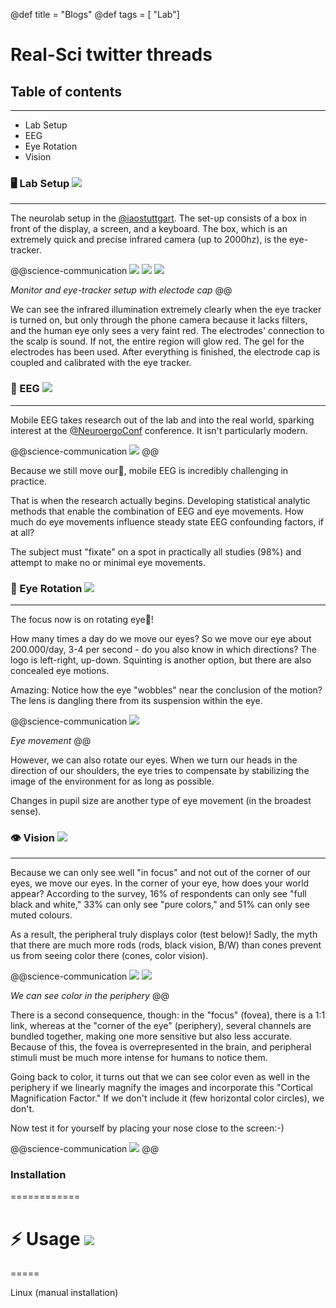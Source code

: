 @def title = "Blogs"
@def tags = [ "Lab"]

# Real-Sci twitter threads

## Table of contents
--------------------------------

<!--ts-->
   * Lab Setup
   * EEG
   * Eye Rotation
   * Vision
   
<!--te-->


### 🖥️ Lab Setup [![](https://img.shields.io/twitter/url/https/twitter.com/bukotsunikki.svg?style=social&label=Follow)](https://twitter.com/realsci_DE/status/1438037110347476992)

--------------------------------
The neurolab setup in the [@iaostuttgart](https://twitter.com/iaostuttgart). The set-up consists of a box in front of the display, a screen, and a keyboard. The box, which is an extremely quick and precise infrared camera (up to 2000hz), is the eye-tracker.

@@science-communication
[![](../assets/img/monitor.jpg)](../assets/img/monitor.jpg) [![](../assets/img/eye-tracker.jpg)](../assets/img/eye-tracker.jpg) [![](../assets/img/electrode.jpg)](../assets/img/electrode.jpg) 

*Monitor and eye-tracker setup with electode cap*
@@


We can see the infrared illumination extremely clearly when the eye tracker is turned on, but only through the phone camera because it lacks filters, and the human eye only sees a very faint red. The electrodes' connection to the scalp is sound. If not, the entire region will glow red. The gel for the electrodes has been used. After everything is finished, the electrode cap is coupled and calibrated with the eye tracker.



<!-- [https://twitter.com/realsci_DE/status/1438090714320187396](https://twitter.com/realsci_DE/status/1438090714320187396) -->




### 🧠 EEG [![](https://img.shields.io/twitter/url/https/twitter.com/bukotsunikki.svg?style=social&label=Follow)](https://twitter.com/realsci_DE/status/1437718990927896576)
--------------------------------

Mobile EEG takes research out of the lab and into the real world, sparking interest at the [@NeuroergoConf](https://twitter.com/NeuroergoConf) conference. It isn't particularly modern.

@@science-communication
[![](../assets/img/mobile_eeg.jpg)](../assets/img/mobile_eeg.jpg) 
@@

Because we still move our👀, mobile EEG is incredibly challenging in practice.

That is when the research actually begins. Developing statistical analytic methods that enable the combination of EEG and eye movements. How much do eye movements influence steady state EEG confounding factors, if at all?

The subject must "fixate" on a spot in practically all studies (98%) and attempt to make no or minimal eye movements.


<!-- [https://twitter.com/realsci_DE/status/1437718990927896576](https://twitter.com/realsci_DE/status/1437718990927896576) -->

### 👀 Eye Rotation [![](https://img.shields.io/twitter/url/https/twitter.com/bukotsunikki.svg?style=social&label=Follow)](https://twitter.com/realsci_DE/status/1437366798551339008)
--------------------------------

The focus now is on rotating eye👀!

How many times a day do we move our eyes? So we move our eye about 200.000/day, 3-4 per second - do you also know in which directions? The logo is left-right, up-down. Squinting is another option, but there are also concealed eye motions.

Amazing: Notice how the eye "wobbles" near the conclusion of the motion? The lens is dangling there from its suspension within the eye.


@@science-communication
[![](../assets/img/eye_movement.gif)](../assets/img/eye_movement.gif) 

*Eye movement*
@@

However, we can also rotate our eyes. When we turn our heads in the direction of our shoulders, the eye tries to compensate by stabilizing the image of the environment for as long as possible.

Changes in pupil size are another type of eye movement (in the broadest sense).


<!-- [https://twitter.com/realsci_DE/status/1437366798551339008](https://twitter.com/realsci_DE/status/1437366798551339008) -->


### 👁️ Vision [![](https://img.shields.io/twitter/url/https/twitter.com/bukotsunikki.svg?style=social&label=Follow)](https://twitter.com/realsci_DE/status/1438438680927084549)
--------------------------------

Because we can only see well "in focus" and not out of the corner of our eyes, we move our eyes. In the corner of your eye, how does your world appear? According to the survey, 16% of respondents can only see "full black and white," 33% can only see "pure colors," and 51% can only see muted colours.

As a result, the peripheral truly displays color (test below)! Sadly, the myth that there are much more rods (rods, black vision, B/W) than cones prevent us from seeing color there (cones, color vision).

@@science-communication
[![](../assets/img/color_periphery.jpg)](../assets/img/color_periphery.jpg) [![](../assets/img/color_periphery_2.jpg)](../assets/img/color_periphery_2.jpg)

*We can see color in the periphery*
@@

There is a second consequence, though: in the "focus" (fovea), there is a 1:1 link, whereas at the "corner of the eye" (periphery), several channels are bundled together, making one more sensitive but also less accurate. Because of this, the fovea is overrepresented in the brain, and peripheral stimuli must be much more intense for humans to notice them.

Going back to color, it turns out that we can see color even as well in the periphery if we linearly magnify the images and incorporate this "Cortical Magnification Factor." If we don't include it (few horizontal color circles), we don't. 

Now test it for yourself by placing your nose close to the screen:-)

@@science-communication
[![](../assets/img/test_color.jpg)](../assets/img/test_color.jpg)
@@

<!-- [https://twitter.com/realsci_DE/status/1438438680927084549](https://twitter.com/realsci_DE/status/1438438680927084549) -->



### Installation 
============

# &#9889; Usage [![](https://img.shields.io/twitter/url/https/twitter.com/bukotsunikki.svg?style=social&label=Follow)](https://twitter.com/realsci_DE/status/1438438680927084549)
=====

Linux (manual installation)